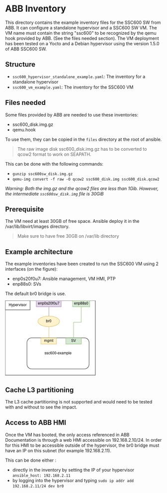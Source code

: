# ABB Inventory

This directory contains the example inventory files for the SSC600 SW from ABB. It can configure a standalone hypervisor and a SSC600 SW VM.
The VM name must contain the string "ssc600" to be recognized by the qemu hook provided by ABB. (See the files needed section).
The VM deployment has been tested on a Yocto and a Debian hypervisor using the version 1.5.0 of ABB SSC600 SW.

## Structure

- `ssc600_hypervisor_standalone_example.yaml`: The inventory for a standalone hypervisor
- `ssc600_vm_example.yaml`: The inventory for the SSC600 VM

## Files needed

Some files provided by ABB are needed to use these inventories:
- ssc600\_disk.img.gz
- qemu.hook

To use them, they can be copied in the `files` directory at the root of ansible.

> The raw image disk ssc600\_disk.img.gz has to be converted to qcow2 format to work on SEAPATH.

This can be done with the following commands:
- `gunzip ssc600sw_disk.img.gz`
- `qemu-img convert -f raw -O qcow2 ssc600_disk.img ssc600_disk.qcow2`

*Warning: Both the img.gz and the qcow2 files are less than 1Gib. However, the intermediate `ssc600sw_disk.img` file is 30GiB*

## Prerequisite

The VM need at least 30GB of free space. Ansible deploy it in the /var/lib/libvirt/images directory.
> Make sure to have free 30GB on /var/lib directory

## Example architecture

The example inventories have been created to run the SSC600 VM using 2 interfaces (on the figure):
- enp0s20f0u7: Ansible management, VM HMI, PTP
- enp88s0: SVs

The default br0 bridge is use.

![architecture](ssc600-example-architecture.png)

## Cache L3 partitioning

The L3 cache partitioning is not supported and would need to be tested with and without to see the impact.

## Access to ABB HMI

Once the VM has booted, the only access referenced in ABB Documentation is through a web HMI accessible on 192.168.2.10/24.
In order for this HMI to be accessible outside of the hypervisor, the br0 bridge must have an IP on this subnet (for example 192.168.2.11).

This can be done either :
- directly in the inventory by setting the IP of your hypervisor `ansible_host: 192.168.2.11`
- by logging into the hypervisor and typing `sudo ip addr add 192.168.2.11/24 dev br0`
